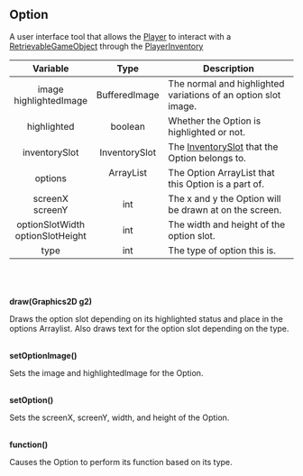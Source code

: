 ## Option

A user interface tool that allows the [Player](player.md) to interact with a 
[RetrievableGameObject](retrievablegameobject.md) through the [PlayerInventory](playerinventory.md)

|               Variable               |       Type        | Description                                                       |
|:------------------------------------:|:-----------------:|-------------------------------------------------------------------|
|      image<br/>highlightedImage      |   BufferedImage   | The normal and highlighted variations of an option slot image.    |
|             highlighted              |      boolean      | Whether the Option is highlighted or not.                         |
|            inventorySlot             |   InventorySlot   | The [InventorySlot](inventoryslot.md) that the Option belongs to. |
|               options                | ArrayList<Option> | The Option ArrayList that this Option is a part of.               |
|         screenX<br/>screenY          |        int        | The x and y the Option will be drawn at on the screen.            |
| optionSlotWidth<br/>optionSlotHeight |        int        | The width and height of the option slot.                          |
|                 type                 |        int        | The type of option this is.                                       |

\
\
\
__draw(Graphics2D g2)__

Draws the option slot depending on its highlighted status and place in the options Arraylist. Also draws
text for the option slot depending on the type.

\
__setOptionImage()__

Sets the image and highlightedImage for the Option.

\
__setOption()__

Sets the screenX, screenY, width, and height of the Option.

\
__function()__

Causes the Option to perform its function based on its type.